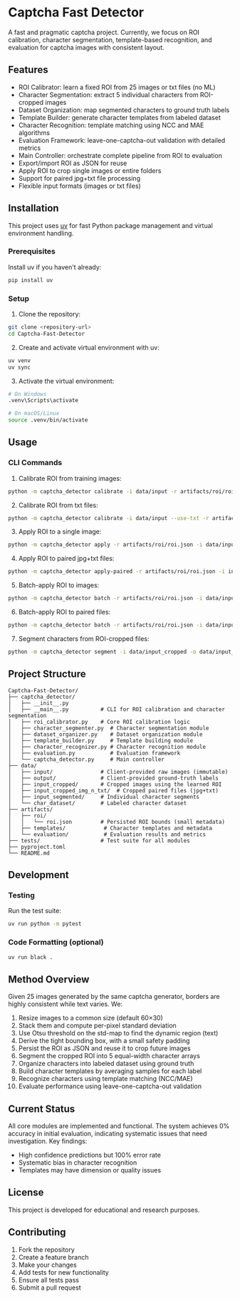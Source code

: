 # Captcha Fast Detector

A fast and pragmatic captcha project. Currently, we focus on ROI calibration, character segmentation, template-based recognition, and evaluation for captcha images with consistent layout.

## Features

- ROI Calibrator: learn a fixed ROI from 25 images or txt files (no ML)
- Character Segmentation: extract 5 individual characters from ROI-cropped images
- Dataset Organization: map segmented characters to ground truth labels
- Template Builder: generate character templates from labeled dataset
- Character Recognition: template matching using NCC and MAE algorithms
- Evaluation Framework: leave-one-captcha-out validation with detailed metrics
- Main Controller: orchestrate complete pipeline from ROI to evaluation
- Export/import ROI as JSON for reuse
- Apply ROI to crop single images or entire folders
- Support for paired jpg+txt file processing
- Flexible input formats (images or txt files)

## Installation

This project uses [uv](https://github.com/astral-sh/uv) for fast Python package management and virtual environment handling.

### Prerequisites

Install uv if you haven't already:
```bash
pip install uv
```

### Setup

1. Clone the repository:
```bash
git clone <repository-url>
cd Captcha-Fast-Detector
```

2. Create and activate virtual environment with uv:
```bash
uv venv
uv sync
```

3. Activate the virtual environment:
```bash
# On Windows
.venv\Scripts\activate

# On macOS/Linux
source .venv/bin/activate
```

## Usage

### CLI Commands

1) Calibrate ROI from training images:
```bash
python -m captcha_detector calibrate -i data/input -r artifacts/roi/roi.json
```

2) Calibrate ROI from txt files:
```bash
python -m captcha_detector calibrate -i data/input --use-txt -r artifacts/roi/roi.json
```

3) Apply ROI to a single image:
```bash
python -m captcha_detector apply -r artifacts/roi/roi.json -i data/input/input00.jpg -o data/input_cropped/input00.jpg
```

4) Apply ROI to paired jpg+txt files:
```bash
python -m captcha_detector apply-paired -r artifacts/roi/roi.json -i input00.jpg -t input00.txt -o output00.jpg -u output00.txt
```

5) Batch-apply ROI to images:
```bash
python -m captcha_detector batch -r artifacts/roi/roi.json -i data/input -o data/input_cropped
```

6) Batch-apply ROI to paired files:
```bash
python -m captcha_detector batch -r artifacts/roi/roi.json -i data/input -o data/input_cropped_img_n_txt --paired
```

7) Segment characters from ROI-cropped files:
```bash
python -m captcha_detector segment -i data/input_cropped -o data/input_segmented
```

## Project Structure

```
Captcha-Fast-Detector/
├── captcha_detector/
│   ├── __init__.py
│   ├── __main__.py          # CLI for ROI calibration and character segmentation
│   ├── roi_calibrator.py    # Core ROI calibration logic
│   ├── character_segmenter.py  # Character segmentation module
│   ├── dataset_organizer.py    # Dataset organization module
│   ├── template_builder.py     # Template building module
│   ├── character_recognizer.py # Character recognition module
│   ├── evaluation.py           # Evaluation framework
│   └── captcha_detector.py     # Main controller
├── data/
│   ├── input/               # Client-provided raw images (immutable)
│   ├── output/              # Client-provided ground-truth labels
│   ├── input_cropped/       # Cropped images using the learned ROI
│   ├── input_cropped_img_n_txt/  # Cropped paired files (jpg+txt)
│   ├── input_segmented/     # Individual character segments
│   └── char_dataset/        # Labeled character dataset
├── artifacts/
│   ├── roi/
│   │   └── roi.json         # Persisted ROI bounds (small metadata)
│   ├── templates/            # Character templates and metadata
│   └── evaluation/           # Evaluation results and metrics
├── tests/                   # Test suite for all modules
├── pyproject.toml
└── README.md
```

## Development

### Testing

Run the test suite:
```bash
uv run python -m pytest
```

### Code Formatting (optional)

```bash
uv run black .
```

## Method Overview

Given 25 images generated by the same captcha generator, borders are highly consistent while text varies. We:
1. Resize images to a common size (default 60×30)
2. Stack them and compute per-pixel standard deviation
3. Use Otsu threshold on the std-map to find the dynamic region (text)
4. Derive the tight bounding box, with a small safety padding
5. Persist the ROI as JSON and reuse it to crop future images
6. Segment the cropped ROI into 5 equal-width character arrays
7. Organize characters into labeled dataset using ground truth
8. Build character templates by averaging samples for each label
9. Recognize characters using template matching (NCC/MAE)
10. Evaluate performance using leave-one-captcha-out validation

## Current Status

All core modules are implemented and functional. The system achieves 0% accuracy in initial evaluation, indicating systematic issues that need investigation. Key findings:
- High confidence predictions but 100% error rate
- Systematic bias in character recognition
- Templates may have dimension or quality issues

## License

This project is developed for educational and research purposes.

## Contributing

1. Fork the repository
2. Create a feature branch
3. Make your changes
4. Add tests for new functionality
5. Ensure all tests pass
6. Submit a pull request